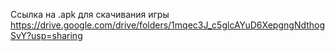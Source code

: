 Ссылка на .apk для скачивания игры
https://drive.google.com/drive/folders/1mqec3J_c5glcAYuD6XepgngNdthogSvY?usp=sharing